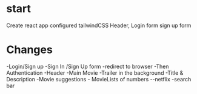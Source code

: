 # start
Create react app 
configured tailwindCSS
Header,
Login form
sign up form



# Changes
-Login/Sign up
    -Sign In /Sign Up form
    -redirect to browser 
    -Then Authentication
    -Header
    -Main Movie
        -Trailer in the background
        -Title & Description
        -Movie suggestions
            - MovieLists of numbers
--netflix
    -search bar